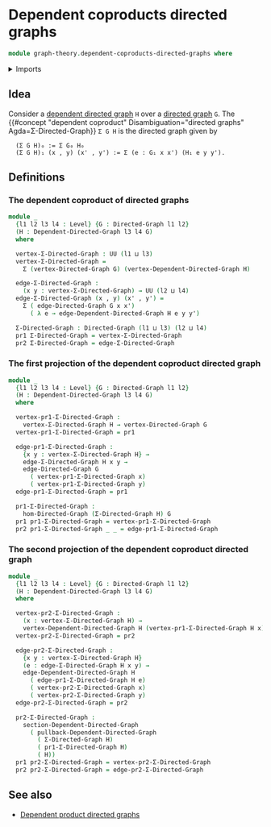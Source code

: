 # Dependent coproducts directed graphs

```agda
module graph-theory.dependent-coproducts-directed-graphs where
```

<details><summary>Imports</summary>

```agda
open import foundation.dependent-pair-types
open import foundation.universe-levels

open import graph-theory.dependent-directed-graphs
open import graph-theory.directed-graphs
open import graph-theory.morphisms-directed-graphs
open import graph-theory.pullbacks-dependent-directed-graphs
open import graph-theory.sections-dependent-directed-graphs
```

</details>

## Idea

Consider a [dependent directed graph](graph-theory.dependent-directed-graphs.md)
`H` over a [directed graph](graph-theory.directed-graphs.md) `G`. The
{{#concept "dependent coproduct" Disambiguation="directed graphs" Agda=Σ-Directed-Graph}}
`Σ G H` is the directed graph given by

```text
  (Σ G H)₀ := Σ G₀ H₀
  (Σ G H)₁ (x , y) (x' , y') := Σ (e : G₁ x x') (H₁ e y y').
```

## Definitions

### The dependent coproduct of directed graphs

```agda
module _
  {l1 l2 l3 l4 : Level} {G : Directed-Graph l1 l2}
  (H : Dependent-Directed-Graph l3 l4 G)
  where

  vertex-Σ-Directed-Graph : UU (l1 ⊔ l3)
  vertex-Σ-Directed-Graph =
    Σ (vertex-Directed-Graph G) (vertex-Dependent-Directed-Graph H)

  edge-Σ-Directed-Graph :
    (x y : vertex-Σ-Directed-Graph) → UU (l2 ⊔ l4)
  edge-Σ-Directed-Graph (x , y) (x' , y') =
    Σ ( edge-Directed-Graph G x x')
      ( λ e → edge-Dependent-Directed-Graph H e y y')

  Σ-Directed-Graph : Directed-Graph (l1 ⊔ l3) (l2 ⊔ l4)
  pr1 Σ-Directed-Graph = vertex-Σ-Directed-Graph
  pr2 Σ-Directed-Graph = edge-Σ-Directed-Graph
```

### The first projection of the dependent coproduct directed graph

```agda
module _
  {l1 l2 l3 l4 : Level} {G : Directed-Graph l1 l2}
  (H : Dependent-Directed-Graph l3 l4 G)
  where

  vertex-pr1-Σ-Directed-Graph :
    vertex-Σ-Directed-Graph H → vertex-Directed-Graph G
  vertex-pr1-Σ-Directed-Graph = pr1

  edge-pr1-Σ-Directed-Graph :
    {x y : vertex-Σ-Directed-Graph H} →
    edge-Σ-Directed-Graph H x y →
    edge-Directed-Graph G
      ( vertex-pr1-Σ-Directed-Graph x)
      ( vertex-pr1-Σ-Directed-Graph y)
  edge-pr1-Σ-Directed-Graph = pr1

  pr1-Σ-Directed-Graph :
    hom-Directed-Graph (Σ-Directed-Graph H) G
  pr1 pr1-Σ-Directed-Graph = vertex-pr1-Σ-Directed-Graph
  pr2 pr1-Σ-Directed-Graph _ _ = edge-pr1-Σ-Directed-Graph
```

### The second projection of the dependent coproduct directed graph

```agda
module _
  {l1 l2 l3 l4 : Level} {G : Directed-Graph l1 l2}
  (H : Dependent-Directed-Graph l3 l4 G)
  where

  vertex-pr2-Σ-Directed-Graph :
    (x : vertex-Σ-Directed-Graph H) →
    vertex-Dependent-Directed-Graph H (vertex-pr1-Σ-Directed-Graph H x)
  vertex-pr2-Σ-Directed-Graph = pr2

  edge-pr2-Σ-Directed-Graph :
    {x y : vertex-Σ-Directed-Graph H}
    (e : edge-Σ-Directed-Graph H x y) →
    edge-Dependent-Directed-Graph H
      ( edge-pr1-Σ-Directed-Graph H e)
      ( vertex-pr2-Σ-Directed-Graph x)
      ( vertex-pr2-Σ-Directed-Graph y)
  edge-pr2-Σ-Directed-Graph = pr2

  pr2-Σ-Directed-Graph :
    section-Dependent-Directed-Graph
      ( pullback-Dependent-Directed-Graph
        ( Σ-Directed-Graph H)
        ( pr1-Σ-Directed-Graph H)
        ( H))
  pr1 pr2-Σ-Directed-Graph = vertex-pr2-Σ-Directed-Graph
  pr2 pr2-Σ-Directed-Graph = edge-pr2-Σ-Directed-Graph
```

## See also

- [Dependent product directed graphs](graph-theory.dependent-product-directed-graphs.md)
